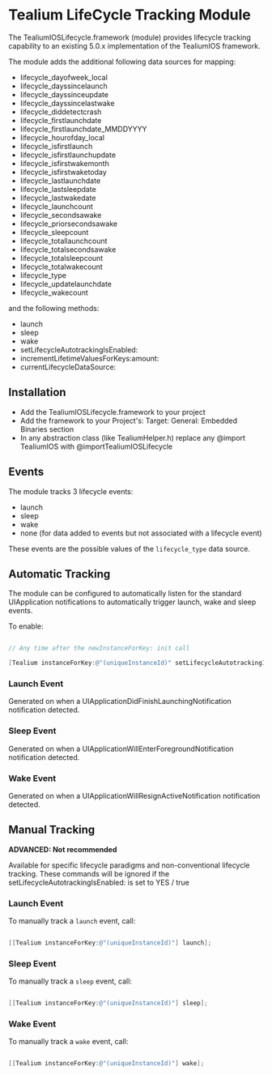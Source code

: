 # Tealium LifeCycle Tracking Module

The TealiumIOSLifecycle.framework (module) provides lifecycle tracking capability to an
existing 5.0.x implementation of the TealiumIOS framework.

The module adds the additional following data sources for mapping:

* lifecycle_dayofweek_local
* lifecycle_dayssincelaunch
* lifecycle_dayssinceupdate
* lifecycle_dayssincelastwake
* lifecycle_diddetectcrash
* lifecycle_firstlaunchdate
* lifecycle_firstlaunchdate_MMDDYYYY
* lifecycle_hourofday_local
* lifecycle_isfirstlaunch
* lifecycle_isfirstlaunchupdate
* lifecycle_isfirstwakemonth
* lifecycle_isfirstwaketoday
* lifecycle_lastlaunchdate
* lifecycle_lastsleepdate
* lifecycle_lastwakedate
* lifecycle_launchcount
* lifecycle_secondsawake
* lifecycle_priorsecondsawake
* lifecycle_sleepcount
* lifecycle_totallaunchcount
* lifecycle_totalsecondsawake
* lifecycle_totalsleepcount
* lifecycle_totalwakecount
* lifecycle_type
* lifecycle_updatelaunchdate
* lifecycle_wakecount

and the following methods:

* launch
* sleep
* wake 
* setLifecycleAutotrackingIsEnabled:
* incrementLifetimeValuesForKeys:amount:
* currentLifecycleDataSource:


## Installation

* Add the TealiumIOSLifecycle.framework to your project
* Add the framework to your Project's: Target: General: Embedded Binaries section
* In any abstraction class (like TealiumHelper.h) replace any @import TealiumIOS with @importTealiumIOSLifecycle

## Events

The module tracks 3 lifecycle events: 

* launch
* sleep
* wake
* none (for data added to events but not associated with a lifecycle event)

These events are the possible values of the ```lifecycle_type``` data source.

## Automatic Tracking

The module can be configured to automatically listen for the standard UIApplication
notifications to automatically trigger launch, wake and sleep events.

To enable:

```objective-c

// Any time after the newInstanceForKey: init call

[Tealium instanceForKey:@"(uniqueInstanceId)" setLifecycleAutotrackingIsEnabled:YES];


```

### Launch Event

Generated on when a UIApplicationDidFinishLaunchingNotification notification detected.

### Sleep Event

Generated on when a UIApplicationWillEnterForegroundNotification notification detected.

### Wake Event

Generated on when a UIApplicationWillResignActiveNotification notification detected.

## Manual Tracking

**ADVANCED: Not recommended**

Available for specific lifecycle paradigms and non-conventional lifecycle tracking.
These commands will be ignored if the setLifecycleAutotrackingIsEnabled: is set to
YES / true


### Launch Event

To manually track a ```launch``` event, call:

```objective-c

[[Tealium instanceForKey:@"(uniqueInstanceId)"] launch];

```

### Sleep Event

To manually track a ```sleep``` event, call:

```objective-c

[[Tealium instanceForKey:@"(uniqueInstanceId)"] sleep];

```

### Wake Event

To manually track a ```wake``` event, call:

```objective-c

[[Tealium instanceForKey:@"(uniqueInstanceId)"] wake];

```
